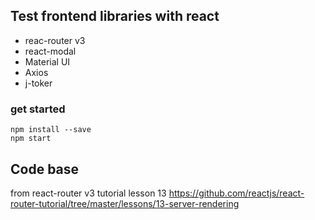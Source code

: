 ## Test frontend libraries with react
- reac-router v3
- react-modal
- Material UI
- Axios
- j-toker

### get started
```
npm install --save
npm start
```

## Code base
from react-router v3 tutorial lesson 13 https://github.com/reactjs/react-router-tutorial/tree/master/lessons/13-server-rendering 
